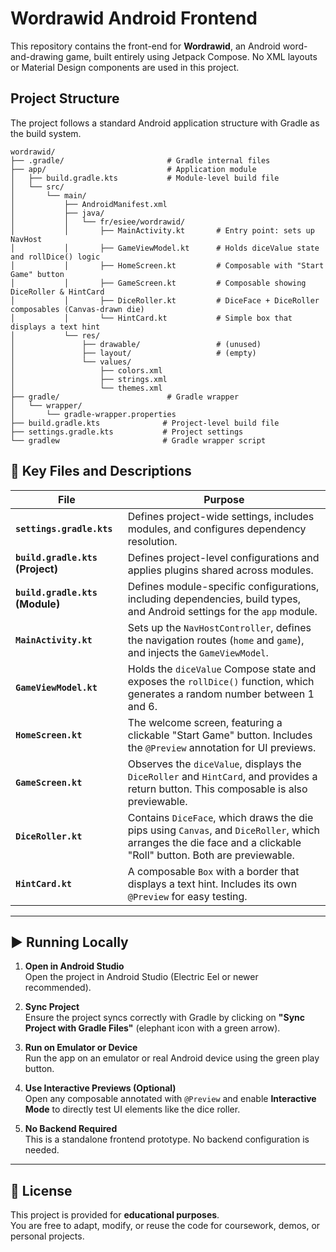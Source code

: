 # Wordrawid Android Frontend

This repository contains the front-end for **Wordrawid**, an Android word-and-drawing game, built entirely using Jetpack Compose.  No XML layouts or Material Design components are used in this project.

## Project Structure

The project follows a standard Android application structure with Gradle as the build system.

```
wordrawid/
├── .gradle/                       # Gradle internal files
├── app/                           # Application module
│   ├── build.gradle.kts           # Module-level build file
│   └── src/
│       └── main/
│           ├── AndroidManifest.xml
│           ├── java/
│           │   └── fr/esiee/wordrawid/
│           │       ├── MainActivity.kt       # Entry point: sets up NavHost
│           │       ├── GameViewModel.kt      # Holds diceValue state and rollDice() logic
│           │       ├── HomeScreen.kt         # Composable with "Start Game" button
│           │       ├── GameScreen.kt         # Composable showing DiceRoller & HintCard
│           │       ├── DiceRoller.kt         # DiceFace + DiceRoller composables (Canvas-drawn die)
│           │       └── HintCard.kt           # Simple box that displays a text hint
│           └── res/
│               ├── drawable/                 # (unused)
│               ├── layout/                   # (empty)
│               └── values/
│                   ├── colors.xml
│                   ├── strings.xml
│                   └── themes.xml
├── gradle/                        # Gradle wrapper
│   └── wrapper/
│       └── gradle-wrapper.properties
├── build.gradle.kts              # Project-level build file
├── settings.gradle.kts           # Project settings
└── gradlew                       # Gradle wrapper script
```

## 📁 Key Files and Descriptions

| File                              | Purpose                                                                                                                                                       |
|-----------------------------------|---------------------------------------------------------------------------------------------------------------------------------------------------------------|
| **`settings.gradle.kts`**         | Defines project-wide settings, includes modules, and configures dependency resolution.                                                                        |
| **`build.gradle.kts` (Project)**  | Defines project-level configurations and applies plugins shared across modules.                                                                               |
| **`build.gradle.kts` (Module)**   | Defines module-specific configurations, including dependencies, build types, and Android settings for the `app` module.                                       |
| **`MainActivity.kt`**             | Sets up the `NavHostController`, defines the navigation routes (`home` and `game`), and injects the `GameViewModel`.                                          |
| **`GameViewModel.kt`**            | Holds the `diceValue` Compose state and exposes the `rollDice()` function, which generates a random number between 1 and 6.                                   |
| **`HomeScreen.kt`**               | The welcome screen, featuring a clickable "Start Game" button. Includes the `@Preview` annotation for UI previews.                                           |
| **`GameScreen.kt`**               | Observes the `diceValue`, displays the `DiceRoller` and `HintCard`, and provides a return button. This composable is also previewable.                       |
| **`DiceRoller.kt`**               | Contains `DiceFace`, which draws the die pips using `Canvas`, and `DiceRoller`, which arranges the die face and a clickable "Roll" button. Both are previewable. |
| **`HintCard.kt`**                 | A composable `Box` with a border that displays a text hint. Includes its own `@Preview` for easy testing.                                                    |

---

## ▶️ Running Locally

1. **Open in Android Studio**  
   Open the project in Android Studio (Electric Eel or newer recommended).

2. **Sync Project**  
   Ensure the project syncs correctly with Gradle by clicking on **"Sync Project with Gradle Files"** (elephant icon with a green arrow).

3. **Run on Emulator or Device**  
   Run the app on an emulator or real Android device using the green play button.

4. **Use Interactive Previews (Optional)**  
   Open any composable annotated with `@Preview` and enable **Interactive Mode** to directly test UI elements like the dice roller.

5. **No Backend Required**  
   This is a standalone frontend prototype. No backend configuration is needed.

---

## 📜 License

This project is provided for **educational purposes**.  
You are free to adapt, modify, or reuse the code for coursework, demos, or personal projects.

